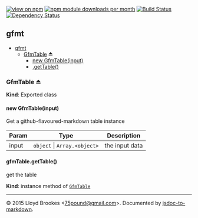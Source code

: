 [![view on npm](http://img.shields.io/npm/v/gfmt.svg)](https://www.npmjs.org/package/gfmt)
[![npm module downloads per month](http://img.shields.io/npm/dm/gfmt.svg)](https://www.npmjs.org/package/gfmt)
[![Build Status](https://travis-ci.org/75lb/gfmt.svg?branch=master)](https://travis-ci.org/75lb/gfmt)
[![Dependency Status](https://david-dm.org/75lb/gfmt.svg)](https://david-dm.org/75lb/gfmt)

<a name="module_gfmt"></a>
## gfmt

* [gfmt](#module_gfmt)
  * [GfmTable](#exp_module_gfmt--GfmTable) ⏏
    * [new GfmTable(input)](#new_module_gfmt--GfmTable_new)
    * [.getTable()](#module_gfmt--GfmTable+getTable)

<a name="exp_module_gfmt--GfmTable"></a>
### GfmTable ⏏
**Kind**: Exported class  
<a name="new_module_gfmt--GfmTable_new"></a>
#### new GfmTable(input)
Get a github-flavoured-markdown table instance


| Param | Type | Description |
| --- | --- | --- |
| input | <code>object</code> &#124; <code>Array.&lt;object&gt;</code> | the input data |

<a name="module_gfmt--GfmTable+getTable"></a>
#### gfmTable.getTable()
get the table

**Kind**: instance method of <code>[GfmTable](#exp_module_gfmt--GfmTable)</code>  

* * *

&copy; 2015 Lloyd Brookes \<75pound@gmail.com\>. Documented by [jsdoc-to-markdown](https://github.com/jsdoc2md/jsdoc-to-markdown).
